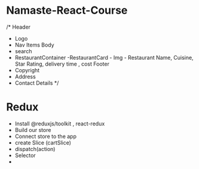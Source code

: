 # Namaste-React-Course


/* 
Header
 - Logo
 - Nav Items
Body
 - search
 - RestaurantContainer
    -RestaurantCard
        - Img
        - Restaurant Name, Cuisine, Star Rating, delivery time , cost 
Footer
 - Copyright
 - Address
 - Contact Details
*/


# Redux
- Install @reduxjs/toolkit , react-redux
- Build our store
- Connect store to the app
- create Slice  (cartSlice)
- dispatch(action)
- Selector
- 